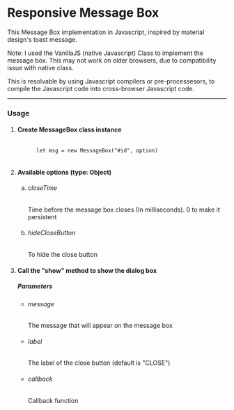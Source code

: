 # Responsive Message Box
<p>This Message Box implementation in Javascript, inspired by material design's toast message.</p>
<p>Note: I used the VanillaJS (native Javascript) Class to implement the message box. This may not work on older browsers, due to compatibility issue with native class.</p>
<p>This is resolvable by using Javascript compilers or pre-processesors, to compile the Javascript code into cross-browser Javascript code.</p>
<hr />
<h3>Usage</h3>
<ol>
  <li>
    <h4>Create MessageBox class instance</h4>
    <code>
      let msg = new MessageBox("#id", option)
    </code>
  </li>
  <li>
    <h4>Available options (type: Object)</h4>
    <ol type="a">
      <li>
        <h6>closeTime</h6>
        <p>Time before the message box closes (In milliseconds). 0 to make it persistent</p>
      </li>
      <li>
        <h6>hideCloseButton</h6>
        <p>To hide the close button</p>
      </li>
    </ol>
  </li>
  <li>
    <h4>Call the "show" method to show the dialog box</h4>
    <h5>Parameters</h5>
    <ul>
      <li>
        <h6>message</h6>
        <p>The message that will appear on the message box</p>
      </li>
      <li>
        <h6>label</h6>
        <p>The label of the close button (default is "CLOSE")</p>
      </li>
      <li>
        <h6>callback</h6>
        <p>Callback function</p>
      </li>
    </ul>
  </li>
</ol>
